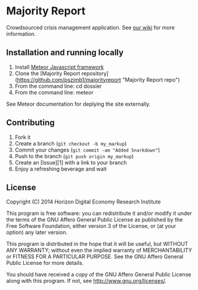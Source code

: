 Majority Report
=======
Crowdsourced crisis management application. See [our wiki](https://github.com/pszjmb1/majorityreport/wiki) for more information.

Installation and running locally
------------
1. Install [Meteor Javascript framework](http://www.meteor.com "Meteor website")
2. Clone the [Majority Report repository] (https://github.com/pszjmb1/majorityreport "Majority Report repo")
3. From the command line: cd dossier
4. From the command line: meteor

See Meteor documentation for deplying the site externally.

Contributing
------------

1. Fork it
2. Create a branch (`git checkout -b my_markup`)
3. Commit your changes (`git commit -am "Added Snarkdown"`)
4. Push to the branch (`git push origin my_markup`)
5. Create an [Issue][1] with a link to your branch
6. Enjoy a refreshing beverage and wait

License
------------
Copyright (C) 2014 Horizon Digital Economy Research Institute

This program is free software: you can redistribute it and/or modify
it under the terms of the GNU Affero General Public License as
published by the Free Software Foundation, either version 3 of the
License, or (at your option) any later version.

This program is distributed in the hope that it will be useful,
but WITHOUT ANY WARRANTY; without even the implied warranty of
MERCHANTABILITY or FITNESS FOR A PARTICULAR PURPOSE.  See the
GNU Affero General Public License for more details.

You should have received a copy of the GNU Affero General Public License
along with this program.  If not, see <http://www.gnu.org/licenses/>.
